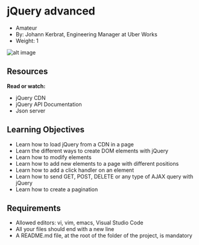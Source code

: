# jQuery advanced
 - Amateur
 - By: Johann Kerbrat, Engineering Manager at Uber Works
 - Weight: 1

![alt image](https://s3.eu-west-3.amazonaws.com/hbtn.intranet/uploads/medias/2020/3/68c5f95c4e32d808cd79.jpeg?X-Amz-Algorithm=AWS4-HMAC-SHA256&X-Amz-Credential=AKIA4MYA5JM5DUTZGMZG%2F20230716%2Feu-west-3%2Fs3%2Faws4_request&X-Amz-Date=20230716T183529Z&X-Amz-Expires=86400&X-Amz-SignedHeaders=host&X-Amz-Signature=195618c7bda3b604bf4d7914a07a810b610032315ac27ec9e0cfbd8c504f7d65)

## Resources
**Read or watch:**
- jQuery CDN
- jQuery API Documentation
- Json server

## Learning Objectives
- Learn how to load jQuery from a CDN in a page
- Learn the different ways to create DOM elements with jQuery
- Learn how to modify elements
- Learn how to add new elements to a page with different positions
- Learn how to add a click handler on an element
- Learn how to send GET, POST, DELETE or any type of AJAX query with jQuery
- Learn how to create a pagination

## Requirements
- Allowed editors: vi, vim, emacs, Visual Studio Code
- All your files should end with a new line
- A README.md file, at the root of the folder of the project, is mandatory
